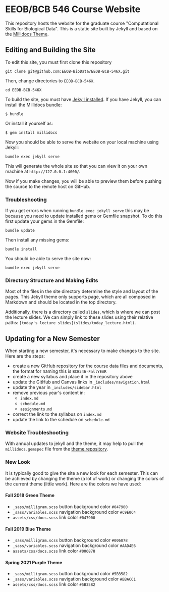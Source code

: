 # EEOB/BCB 546 Course Website

This repository hosts the website for the graduate course "Computational Skills for Biological Data". This is a static site built by Jekyll and based on the [Millidocs Theme](https://github.com/alexander-heimbuch/millidocs).

## Editing and Building the Site

To edit this site, you must first clone this repository

```
git clone git@github.com:EEOB-BioData/EEOB-BCB-546X.git
```

Then, change directories to `EEOB-BCB-546X`.

```
cd EEOB-BCB-546X
```

To build the site, you must have [Jekyll installed](https://jekyllrb.com/docs/installation/). If you have Jekyll, you can install the Millidocs bundle:

    $ bundle

Or install it yourself as:

    $ gem install millidocs

Now you should be able to serve the website on your local machine using Jekyll:

```
bundle exec jekyll serve
```

This will generate the whole site so that you can view it on your own machine at `http://127.0.0.1:4000/`.

Now if you make changes, you will be able to preview them before pushing the source to the remote host on GitHub.

### Troubleshooting

If you get errors when running `bundle exec jekyll serve` this may be because you need to update installed gems or Gemfile snapshot. To do this first update your gems in the Gemfile:

```
bundle update
```

Then install any missing gems:

```
bundle install
```

You should be able to serve the site now:

```
bundle exec jekyll serve
```



### Directory Structure and Making Edits

Most of the files in the site directory determine the style and layout of the pages. This Jekyll theme only supports page, which are all composed in Markdown and should be located in the top directory. 

Additionally, there is a directory called `slides`, which is where we can post the lecture slides. We can simply link to these slides using their relative paths: `[today's lecture slides](slides/today_lecture.html)`.

## Updating for a New Semester

When starting a new semester, it's necessary to make changes to the site. Here are the steps:

* create a new GitHub repository for the course data files and documents, the format for naming this is `BCB546-FallYEAR`
* create a new syllabus and place it in the repository above
* update the GitHub and Canvas links in `_includes/navigation.html`
* update the year in `_includes/sidebar.html`
* remove previous year's content in:
	* `index.md`
	* `schedule.md`
	* `assignments.md`
* correct the link to the syllabus on `index.md`
* update the link to the schedule on `schedule.md`

### Website Troubleshooting

With annual updates to jekyll and the theme, it may help to pull the `millidocs.gemspec` file from the [theme repository](https://github.com/alexander-heimbuch/millidocs/blob/master/millidocs.gemspec).

### New Look

It is typically good to give the site a new look for each semester. This can be achieved by changing the theme (a lot of work) or changing the colors of the current theme (little work). Here are the colors we have used:

#### Fall 2018 Green Theme

* `_sass/milligram.scss` button background color `#047900`
* `_sass/variables.scss` navigation background color `#C9E0C4`
* `assets/css/docs.scss` link color `#047900`

#### Fall 2019 Blue Theme

* `_sass/milligram.scss` button background color `#006878`
* `_sass/variables.scss` navigation background color `#AAD4E6`
* `assets/css/docs.scss` link color `#006878`

#### Spring 2021 Purple Theme

* `_sass/milligram.scss` button background color `#5B3582`
* `_sass/variables.scss` navigation background color `#BBACC1`
* `assets/css/docs.scss` link color `#5B3582`


